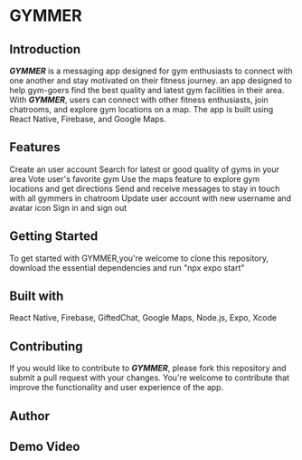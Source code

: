 # GYMMER

## Introduction
***GYMMER*** is a messaging app designed for gym enthusiasts to connect with one another and stay motivated on their fitness journey.
an app designed to help gym-goers find the best quality and latest gym facilities in their area. With ***GYMMER***, users can connect with other fitness enthusiasts, join chatrooms, and explore gym locations on a map. The app is built using React Native, Firebase, and Google Maps.

## Features
Create an user account 
Search for latest or good quality of gyms in your area
Vote user's favorite gym
Use the maps feature to explore gym locations and get directions
Send and receive messages to stay in touch with all gymmers in chatroom
Update user account with new username and avatar icon
Sign in and sign out

## Getting Started
To get started with GYMMER,you're welcome to clone this repository, download the essential dependencies and run "npx expo start"

##  Built with
React Native, Firebase, GiftedChat, Google Maps, Node.js, Expo, Xcode

## Contributing
If you would like to contribute to ***GYMMER***, please fork this repository and submit a pull request with your changes. You're welcome to contribute that improve the functionality and user experience of the app.

## Author

## Demo Video

